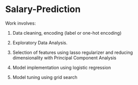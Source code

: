 # Salary-Prediction
Work involves:

1. Data cleaning, encoding (label or one-hot encoding)

2. Exploratory Data Analysis.

3. Selection of features using lasso regularizer and reducing dimensionality with Principal Component Analysis

4. Model implementation using logistic regression

5. Model tuning using grid search

